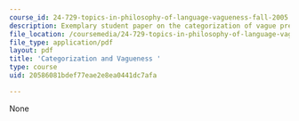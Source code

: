 ```yaml
---
course_id: 24-729-topics-in-philosophy-of-language-vagueness-fall-2005
description: Exemplary student paper on the categorization of vague predicates.
file_location: /coursemedia/24-729-topics-in-philosophy-of-language-vagueness-fall-2005/20586081bdef77eae2e8ea0441dc7afa_stephenson_vague.pdf
file_type: application/pdf
layout: pdf
title: 'Categorization and Vagueness '
type: course
uid: 20586081bdef77eae2e8ea0441dc7afa

---
```

None